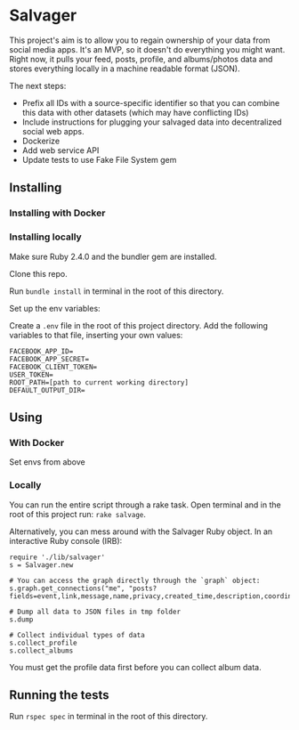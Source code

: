 # Salvager

This project's aim is to allow you to regain ownership of your data from social media apps. It's an MVP, so it doesn't
do everything you might want. Right now, it pulls your feed, posts, profile, and albums/photos data and stores
everything locally in a machine readable format (JSON).

The next steps:

* Prefix all IDs with a source-specific identifier so that you can combine this data with other datasets (which
may have conflicting IDs)
* Include instructions for plugging your salvaged data into decentralized social web apps.
* Dockerize
* Add web service API
* Update tests to use Fake File System gem

## Installing

### Installing with Docker

### Installing locally
Make sure Ruby 2.4.0 and the bundler gem are installed.

Clone this repo.

Run `bundle install` in terminal in the root of this directory.

Set up the env variables:

Create a `.env` file in the root of this project directory.
Add the following variables to that file, inserting your own values:

    FACEBOOK_APP_ID=
    FACEBOOK_APP_SECRET=
    FACEBOOK_CLIENT_TOKEN=
    USER_TOKEN=
    ROOT_PATH=[path to current working directory]
    DEFAULT_OUTPUT_DIR=


## Using

### With Docker

Set envs from above

### Locally
You can run the entire script through a rake task. Open terminal and in the root of this project run: `rake salvage`.

Alternatively, you can mess around with the Salvager Ruby object. In an interactive Ruby console (IRB):

    require './lib/salvager'
    s = Salvager.new
    
    # You can access the graph directly through the `graph` object:
    s.graph.get_connections("me", "posts?fields=event,link,message,name,privacy,created_time,description,coordinates,source,likes&limit=200")
    
    # Dump all data to JSON files in tmp folder
    s.dump
     
    # Collect individual types of data
    s.collect_profile
    s.collect_albums
    
You must get the profile data first before you can collect album data.

## Running the tests

Run `rspec spec` in terminal in the root of this directory.